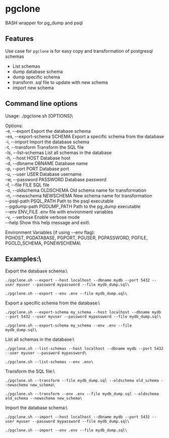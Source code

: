 # pgclone
BASH wrapper for pg_dump and psql

## Features

Use case for `pgclone` is for easy copy and transformation of postgresql schemas

- List schemas
- dump database schema
- dump specific schema
- transform .sql file to update with new schema
- import new schema

## Command line options

Usage: ./pgclone.sh [OPTIONS]\

Options:\
  -e, --export                Export the database schema\
  -es, --export-schema SCHEMA Export a specific schema from the database\
  -i, --import                Import the database schema\
  -t, --transform             Transform the SQL file\
  -ls, --list-schemas         List all schemas in the database\
  -h, --host HOST             Database host\
  -d, --dbname DBNAME         Database name\
  -p, --port PORT             Database port\
  -u, --user USER             Database username\
  -w, --password PASSWORD     Database password\
  -f, --file FILE             SQL file\
  -o, --oldschema OLDSCHEMA   Old schema name for transformation\
  -n, --newschema NEWSCHEMA   New schema name for transformation\
      --psql-path PSQL_PATH   Path to the psql executable\
      --pgdump-path PGDUMP_PATH Path to the pg_dump executable\
      --env ENV_FILE          .env file with environment variables\
  -v, --verbose               Enable verbose mode\
  --help                      Show this help message and exit\

Environment Variables (if using --env flag):\
  PGHOST, PGDATABASE, PGPORT, PGUSER, PGPASSWORD, PGFILE, PGOLD_SCHEMA, PGNEWSCHEMA\

## Examples:\
  Export the database schema:\

    ./pgclone.sh --export --host localhost --dbname mydb --port 5432 --user myuser --password mypassword --file mydb_dump.sql\

    ./pgclone.sh --export --env .env --file mydb_dump.sql\

  Export a specific schema from the database:\

    ./pgclone.sh --export-schema my_schema --host localhost --dbname mydb --port 5432 --user myuser --password mypassword --file mydb_dump.sql\

    ./pgclone.sh --export-schema my_schema --env .env --file mydb_dump.sql\

  List all schemas in the database:\

    ./pgclone.sh --list-schemas --host localhost --dbname mydb --port 5432 --user myuser --password mypassword\

    ./pgclone.sh --list-schemas --env .env\

  Transform the SQL file:\

    ./pgclone.sh --transform --file mydb_dump.sql --oldschema old_schema --newschema new_schema\

    ./pgclone.sh --transform --env .env --file mydb_dump.sql --oldschema old_schema --newschema new_schema\

  Import the database schema:\

    ./pgclone.sh --import --host localhost --dbname mydb --port 5432 --user myuser --password mypassword --file mydb_dump.sql\
    
    ./pgclone.sh --import --env .env --file mydb_dump.sql\

